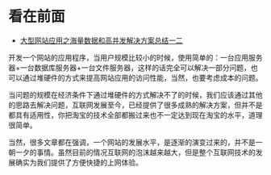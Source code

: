 看在前面
====

* <a href="https://xuliugen.blog.csdn.net/article/details/53230138?utm_medium=distribute.pc_relevant.none-task-blog-BlogCommendFromMachineLearnPai2-3.control&depth_1-utm_source=distribute.pc_relevant.none-task-blog-BlogCommendFromMachineLearnPai2-3.control">大型网站应用之海量数据和高并发解决方案总结一二</a>

开发一个网站的应用程序，当用户规模比较小的时候，使用简单的：一台应用服务器+一台数据库服务器+一台文件服务器，这样的话完全可以解决一部分问题，也可以通过堆硬件的方式来提高网站应用的访问性能，当然，也要考虑成本的问题。

当问题的规模在经济条件下通过堆硬件的方式解决不了的时候，我们应该通过其他的思路去解决问题，互联网发展至今，已经提供了很多成熟的解决方案，但并不是都具有适用性，你把淘宝的技术全部都搬过来也不一定达到现在淘宝的水平，道理很简单。

当然，很多文章都在强调，一个网站的发展水平，是逐渐的演变过来的，并不是一朝一夕的事情。虽然目前的情况互联网的泡沫越来越大，但是整个互联网技术的发展确实为我们提供了方便快捷的上网体验。
